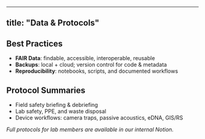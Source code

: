 
---
title: "Data & Protocols"
---

## Best Practices
- **FAIR Data**: findable, accessible, interoperable, reusable
- **Backups**: local + cloud; version control for code & metadata
- **Reproducibility**: notebooks, scripts, and documented workflows

## Protocol Summaries
- Field safety briefing & debriefing
- Lab safety, PPE, and waste disposal
- Device workflows: camera traps, passive acoustics, eDNA, GIS/RS

*Full protocols for lab members are available in our internal Notion.*
